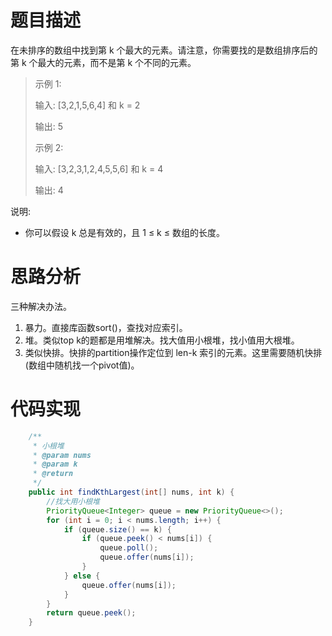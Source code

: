 # 题目描述

在未排序的数组中找到第 k 个最大的元素。请注意，你需要找的是数组排序后的第 k 个最大的元素，而不是第 k 个不同的元素。

> 示例 1:
> 
> 输入: [3,2,1,5,6,4] 和 k = 2
> 
> 输出: 5
> 
> 示例 2:
> 
> 输入: [3,2,3,1,2,4,5,5,6] 和 k = 4
> 
> 输出: 4

说明:

- 你可以假设 k 总是有效的，且 1 ≤ k ≤ 数组的长度。


# 思路分析
三种解决办法。

1. 暴力。直接库函数sort()，查找对应索引。
2. 堆。类似top k的题都是用堆解决。找大值用小根堆，找小值用大根堆。
3. 类似快排。快排的partition操作定位到 len-k 索引的元素。这里需要随机快排(数组中随机找一个pivot值)。

# 代码实现
```java
    /**
     * 小根堆
     * @param nums
     * @param k
     * @return
     */
    public int findKthLargest(int[] nums, int k) {
        //找大用小根堆
        PriorityQueue<Integer> queue = new PriorityQueue<>();
        for (int i = 0; i < nums.length; i++) {
            if (queue.size() == k) {
                if (queue.peek() < nums[i]) {
                    queue.poll();
                    queue.offer(nums[i]);
                }
            } else {
                queue.offer(nums[i]);
            }
        }
        return queue.peek();
    }
```